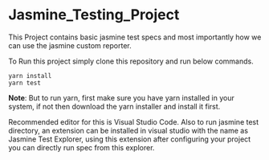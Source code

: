 # Jasmine_Testing_Project

This Project contains basic jasmine test specs and most importantly how we can use the jasmine custom reporter. 

To Run this project simply clone this repository and run below commands.
```
yarn install
yarn test
```
**Note**: But to run yarn, first make sure you have yarn installed in your system, if not then download the yarn installer and install it first.

Recommended editor for this is Visual Studio Code.
Also to run jasmine test directory, an extension can be installed in visual studio with the name as Jasmine Test Explorer, using this extension after configuring your project you can directly run spec from this explorer.

